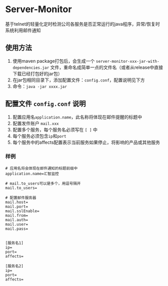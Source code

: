 # Server-Monitor
基于telnet的轻量化定时检测公司各服务是否正常运行的java程序，异常/恢复时 系统利用邮件通知

## 使用方法
1. 使用maven package打包后，会生成一个 `server-monitor-xxx-jar-with-dependencies.jar` 文件，重命名成简单一点的文件名（或者从release中直接下载已经打包好的jar包）
2. 在jar包相同目录下，添加配置文件：`config.conf`，配置说明见下方
3. 命令：`java -jar xxxx.jar`


## 配置文件 `config.conf` 说明
1. 配置应用名`application.name`，此名称将体现在邮件提醒的标题中
2. 配置发件账户 `mail.xxx`
3. 配置多个服务，每个服务名必须写在 `[ ]` 中
4. 每个服务必须包含`ip`和`port`
5. 每个服务中的affects配置表示当前服务如果停止，将影响的产品或其他服务    

### 样例  
```
# 应用名将会体现在邮件通知的标题前缀中
application.name=汇智监控

# mail.to_users可以是多个，用逗号隔开
mail.to_users=

# 配置邮件服务器
mail.host=
mail.port=
mail.sslEnable=
mail.from=
mail.auth=
mail.user=
mail.pass=


[服务名1]
ip=
port=
affects=

[服务名2]
ip=
port=
affects=
```

